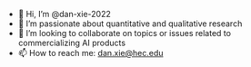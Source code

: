 - 👋 Hi, I’m @dan-xie-2022
- 👀 I’m passionate about quantitative and qualitative research
- 💞️ I’m looking to collaborate on topics or issues related to commercializing AI products
- 📫 How to reach me: dan.xie@hec.edu

<!---
dan-xie-2022/dan-xie-2022 is a ✨ special ✨ repository because its `README.md` (this file) appears on your GitHub profile.
You can click the Preview link to take a look at your changes.
--->
